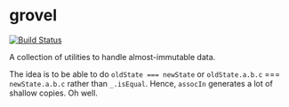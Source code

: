 # grovel

[![Build Status](https://travis-ci.org/fasterthanlime/grovel.svg?branch=master)](https://travis-ci.org/fasterthanlime/grovel)

A collection of utilities to handle almost-immutable data.

The idea is to be able to do `oldState === newState` or `oldState.a.b.c` ===
`newState.a.b.c` rather than `_.isEqual`. Hence, `assocIn` generates a lot of
shallow copies. Oh well.

